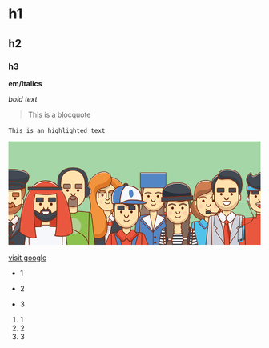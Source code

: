 [//]: # (headings, em/italics, bold, blockquote, highlighted, img, link, uls, ols, comment)

# h1

## h2

### h3

**em/italics**

*bold text*

> This is a blocquote

`This is an highlighted text`

![img alt](img/flex-people.png)

[visit google](https://google.com)

* 1 
- 2
+ 3

1. 1
2. 2
3. 3
